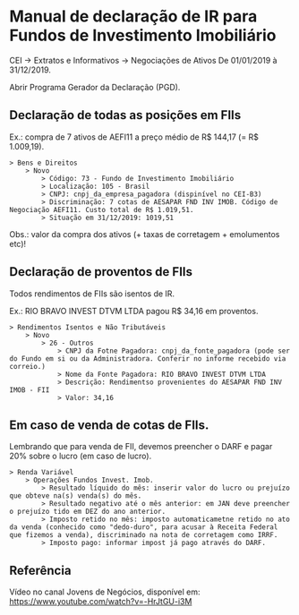 # Manual de declaração de IR para Fundos de Investimento Imobiliário
CEI -> Extratos e Informativos -> Negociações de Ativos
	De 01/01/2019 à 31/12/2019.

Abrir Programa Gerador da Declaração (PGD).

## Declaração de todas as posições em FIIs

Ex.: compra de 7 ativos de AEFI11 a preço médio de R$ 144,17 (= R$ 1.009,19).
```
> Bens e Direitos
	> Novo
		> Código: 73 - Fundo de Investimento Imobiliário
		> Localização: 105 - Brasil
		> CNPJ: cnpj_da_empresa_pagadora (dispinível no CEI-B3)
		> Discriminação: 7 cotas de AESAPAR FND INV IMOB. Código de Negociação AEFI11. Custo total de R$ 1.019,51.
		> Situação em 31/12/2019: 1019,51
```
Obs.: valor da compra dos ativos (+ taxas de corretagem + emolumentos etc)!

## Declaração de proventos de FIIs

Todos rendimentos de FIIs são isentos de IR.

Ex.: RIO BRAVO INVEST DTVM LTDA pagou R$ 34,16 em proventos.
```
> Rendimentos Isentos e Não Tributáveis
	> Novo
		> 26 - Outros
			> CNPJ da Fotne Pagadora: cnpj_da_fonte_pagadora (pode ser do Fundo em si ou da Administradora. Conferir no informe recebido via correio.)
			> Nome da Fonte Pagadora: RIO BRAVO INVEST DTVM LTDA
			> Descrição: Rendimentso provenientes do AESAPAR FND INV IMOB - FII
			> Valor: 34,16
```

## Em caso de venda de cotas de FIIs.

Lembrando que para venda de FII, devemos preencher o DARF e pagar 20% sobre o lucro (em caso de lucro).
```
> Renda Variável
	> Operações Fundos Invest. Imob.
		> Resultado líquido do mês: inserir valor do lucro ou prejuízo que obteve na(s) venda(s) do mês.
		> Resultado negativo até o mês anterior: em JAN deve preencher o prejuízo tido em DEZ do ano anterior.
		> Imposto retido no mês: imposto automaticametne retido no ato da venda (conhecido como "dedo-duro", para acusar à Receita Federal que fizemos a venda), discriminado na nota de corretagem como IRRF.
		> Imposto pago: informar impost já pago através do DARF. 
```

## Referência
Vídeo no canal Jovens de Negócios, disponível em: 
https://www.youtube.com/watch?v=-HrJtGU-i3M
